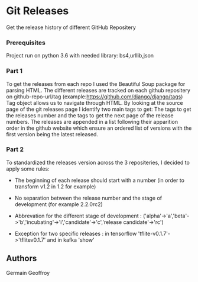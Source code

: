 # Git Releases

Get the release history of different GitHub Repositery


### Prerequisites

  Project run on python 3.6 with needed library: bs4,urllib,json
  

### Part 1
  To get the releases from each repo I used the Beautiful Soup package for parsing HTML.
  The different releases are tracked on each github repositery on github-repo-url/tag (example:https://github.com/django/django/tags)
  Tag object allows us to navigate through HTML.
  By looking at the source page of the git releases page I identify two main tags to get:
  The tags to get the releases number and the tags to get the next page of the release numbers.
  The releases are appended in a list following their apparition order in the github website which ensure  an ordered list of versions with   the first version being the latest released. 
  
### Part 2
  To standardized the releases version across the 3 repositeries, I decided to apply some rules:
*  The beginning of each release should start with a number (in order to transform  v1.2 in 1.2 for example)

* No separation between the release number and the stage of development (for example 2.2.0rc2)

*  Abbrevation for the different stage of development : ('alpha'->'a','beta'->'b','incubating'->'i','candidate'->'c','release    candidate'->'rc')

*  Exception for two specific releases : in tensorflow 'tflite-v0.1.7'->'tflitev0.1.7' and in kafka 'show'
## Authors

Germain Geoffroy
